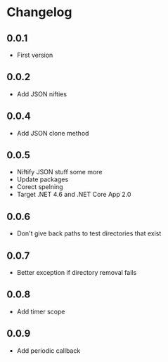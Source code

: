 # Changelog

## 0.0.1
* First version

## 0.0.2
* Add JSON nifties

## 0.0.4
* Add JSON clone method

## 0.0.5
* Niftify JSON stuff some more
* Update packages
* Corect spelning
* Target .NET 4.6 and .NET Core App 2.0

## 0.0.6
* Don't give back paths to test directories that exist

## 0.0.7
* Better exception if directory removal fails

## 0.0.8
* Add timer scope

## 0.0.9
* Add periodic callback